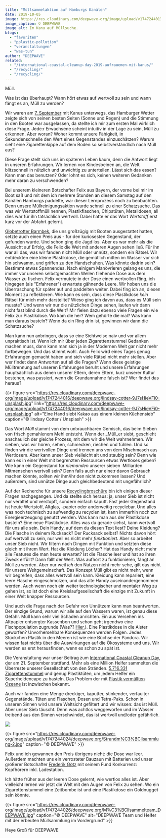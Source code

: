 ```yaml
---
title: "Müllsammelaktion auf Hamburgs Kanälen"
date: 2019-10-05
image: https://res.cloudinary.com/deepwave-org/image/upload/v1747244013/deepwave.org/Muellsammlung_Header.jpg
image_caption: © DEEPWAVE
image_alt: Im Kanu auf Müllsuche.
blogs: 
  - "favoriten"
  - "pplastic-pollution"
  - "veranstaltungen"
  - "was-tun"
author: "DEEPWAVE"
related: 
  - "/international-coastal-cleanup-day-2019-aufrauemen-mit-kanus/"
  - "/recycling/"
  - "/recycling/"
---
```


Müll.

Was ist das überhaupt? Wann hört etwas auf wertvoll zu sein und wann fängt es an, Müll zu werden?

Wir waren am [7\. September](https://www.deepwave.org/international-coastal-cleanup-day-2019-aufrauemen-mit-kanus/) mit Kanus unterwegs, das Hamburger Wetter zeigte sich von seinen besten Seiten (Sonne und Regen) und die Stimmung in den Booten war ausgelassen, da stellte ich mir zum ersten Mal wirklich diese Frage. Jede:r Erwachsene scheint intuitiv in der Lage zu sein, Müll zu erkennen. Aber woran? Woher kommt unsere Fähigkeit, in Sekundenschnelle den Wert eines Gegenstandes einzuschätzen? Warum sieht eine Zigarettenkippe auf dem Boden so selbstverständlich nach Müll aus?

Diese Frage stellt sich uns im späteren Leben kaum, denn die Antwort liegt in unseren Erfahrungen. Wir lernen von Kindesbeinen an, die Welt blitzschnell in nützlich und unwichtig zu unterteilen. Lässt sich das essen? Kann man das benutzen? Oder lohnt es sich, keinen weiteren Gedanken mehr daran zu verschwenden?

Bei unserem kleineren Botschafter Felix aus Bayern, der vorne bei mir im Boot saß und mit dem ich mehrere Stunden an diesem Samstag auf den Kanälen Hamburgs paddelte, war dieser Lernprozess noch zu beobachten. Denn unsere Müllreinigungsaktion wurde schnell zu einer Schatzsuche. Das was wir Wertstoffmüll nennen, Plastikflaschen, Chipstüten, Metalldosen, all dies war für ihn tatsächlich wertvoll. Dabei hatte er das Wort _Wertstoff_ erst kurz vor der Abfahrt gelernt.

[Globetrotter Barmbek](https://www.globetrotter.de/ueber-globetrotter/nachhaltigkeit/), die uns großzügig mit Booten ausgestattet hatten, setzte auch einen Preis aus - für den kuriosesten Gegenstand, der gefunden wurde. Und schon ging die Jagd los. Aber es war mehr als die Aussicht auf Erfolg, die Felix die Welt mit anderen Augen sehen ließ. Für ihn war all das, was wir fanden nicht Müll oder unnütz, sondern ein Rätsel. Wir entdeckten eine kleine Plastikdose, die gemütlich mitten im Wasser vor sich hin schwamm, und griffen zu den Handschuhen. Was könnte dadrin sein? Bestimmt etwas Spannendes. Nach einigem Manövrieren gelang es uns, die immer vor unseren selbstgemachten Wellen fliehende Dose aus dem Wasser zu fischen. Felix vermutete in der Dose einen wertvollen Ring, ich hingegen (als "Erfahrener") erwartete gähnende Leere. Wir hoben uns die Überraschung für später auf und paddelten weiter. Dabei fing ich an, diesen Moment zu reflektieren. Wie kann es sein, dass diese Plastikdose _kein_ Rätsel für mich mehr darstellte? Wieso ging ich davon aus, dass es Müll sein musste? Und wenn wir nur die nützlichen Dinge sehen, laufen wir dann nicht fast blind durch die Welt? Mir fielen dazu ebenso viele Fragen ein wie Felix zur Plastikdose. Wo kam die her? Wem gehörte die mal? Was kann man daraus basteln? Wenn da ein Ring drin ist, gewinnen wir dann die Schatzsuche?

Man kann nun anbringen, dass so eine Sichtweise naiv und vor allem unpraktisch ist. Wenn ich mir über jeden Zigarettenstummel Gedanken machen muss, dann kann man sich ja in der Modernen Welt gar nicht mehr fortbewegen. Und das stimmt wohl. Auch Felix wird eines Tages genug Erfahrungen gemacht haben und sich viele Rätsel nicht mehr stellen. Aber wer findet dann Antworten auf all die Fragen? Wenn diese geistige Mülltrennung auf unseren Erfahrungen beruht und unsere Erfahrungen hauptsächlich aus denen unserer Eltern, deren Eltern, kurz unserer Kultur bestehen, was passiert, wenn die Grundannahme falsch ist? Wer findet das heraus?

{{< figure src="https://res.cloudinary.com/deepwave-org/image/upload/v1747244016/deepwave.org/lindsay-cotter-9J7sHieVFi0-unsplash.jpg" link="https://res.cloudinary.com/deepwave-org/image/upload/v1747244016/deepwave.org/lindsay-cotter-9J7sHieVFi0-unsplash.jpg" alt="Eine Hand siebt Kakao aus einem kleinen Küchensieb" caption="© lindsay Cotter / Unsplash" >}}

Das Wort _Müll_ stammt von dem unbrauchbaren Gemisch, das beim Sieben von frisch gemahlenem Mehl entsteht. Wenn der _Müll_er siebt, geschieht anschaulich der gleiche Prozess, mit dem wir die Welt wahrnehmen. Wir sieben, was wir hören, sehen, schmecken, riechen und fühlen. Und so finden wir die wertvollen Dinge und trennen uns von dem Mischmasch aus Wertlosem. Aber kann unser Sieb vielleicht alt und staubig sein? Denn wie kann es in einer Welt mit begrenzten Ressourcen etwas Wertloses geben? Wie kann ein Gegenstand für _niemanden_ unserer sieben  Milliarden Mitmenschen wertvoll sein? Denn falls auch nur eine:r davon Gebrauch machen könnte, sollten wir ihm/ihr den nicht zukommen lassen? Und außerdem, sind unnütze Dinge auch gleichbedeutend mit ungefährlich?

Auf der Recherche für unsere [Recyclingbroschüre](https://www.deepwave.org/recycling/) bin ich einigen dieser Fragen nachgegangen. Und da stellte sich heraus: ja, unser Sieb ist nicht nur veraltet und verstopft, sondern einfach kaputt. Fast jeder Gegenstand ist heute Wertstoff, Altglas, -papier oder anderweitig recyclebar. Und alles was noch technisch zu aufwendig zu recyclen ist, kann immerhin noch zur Energieerzeugung genutzt werden. Was kann man aus der Plastikdose basteln? Eine neue Plastikdose. Alles was du gerade siehst, kann wertvoll für uns alle sein. Dein Handy, auf dem du diesen Text liest? Deine Kleidung? Die Flasche in deinem Rucksack? Der Rucksack selbst? Nichts davon hört auf wertvoll zu sein, nur weil es nicht mehr _funktioniert._ Aber so arbeitet unser Sieb nicht. Wir filtern nach Dingen mit Funktion und setzten diese gleich mit ihrem Wert. Hat die Kleidung Löcher? Hat das Handy nicht mehr alle Features die man heute erwartet? Ist die Flasche leer und hat so ihren Zweck erfüllt? Dann fällt der Wert. Was aufhört zu funktionieren, fängt an Müll zu werden. Aber nur weil _ich_ den Nutzen nicht mehr sehe, gilt das nicht für unsere Weltgemeinschaft. Das Konzept Müll gibt es nicht mehr, wenn wir begreifen, dass alles wertvoll sein kann. Kleidung kann repariert, eine leere Flasche eingeschmolzen, und das alte Handy auseinandergenommen werden. Auch wenn noch ein weiter technologischer und mentaler Weg zu gehen ist, so ist doch eine Kreislaufgesellschaft die einzige mit Zukunft in einer Welt knapper Ressourcen.

Und auch die Frage nach der Gefahr von Unnützem kann man beantworten. Der einzige Grund, warum wir alle auf den Wassern waren, ist genau diese Gefahr. Müll kann sehr viel Schaden anrichten. Ein aus Versehen ins Altpapier entsorgter Kassenbon und schon geht irgendwo eine Fischpopulation zugrunde (Was?? [Hier.](https://www.deepwave.org/recycling/)). Eine Plastikdose in die Alster geworfen? Unvorhersehbare Konsequenzen werden Folgen. Jedes Stückchen Plastik in den Meeren ist wie eine Büchse der Pandora. Wir wissen fast nichts über die Auswirkungen auf die Ökosysteme und uns. Wir werden es erst herausfinden, wenn es schon zu spät ist.

Die Veranstaltung war unser Beitrag zum [International Coastal Cleanup Day](https://oceanconservancy.org/trash-free-seas/international-coastal-cleanup/), der am 21. September stattfand. Mehr als eine Million Helfer sammelten die Überreste unserer Gesellschaft von den Stränden. [5.716.331 Zigarettenstummel](https://oceanconservancy.org/wp-content/uploads/2019/09/Final-2019-ICC-Report.pdf) und genug Plastiktüten, um jedem Helfer ein Superheldencape zu basteln. Das Problem der mit [Plastik vermüllten Ozeane](https://www.deepwave.org/bluestraw-kampagne/plastic-pollution-blog/) ist inzwischen bekannt.

Auch wir fanden eine Menge dreckiger, kaputter, stinkender, verfaulter Gegenstände. Tüten und Flaschen, Dosen und Tetra-Paks. Schon in unseren Sinnen wird unsere Weltsicht gefiltert und wir wissen: das ist Müll. Aber unser Sieb täuscht. Denn was achtlos weggeworfen und im Wasser treibend aus den Sinnen verschwindet, das ist wertvoll und/oder gefährlich. 

![](https://res.cloudinary.com/deepwave-org/image/upload/v1747244021/deepwave.org/Plastikm%C3%BCll_aus_Hamburg.jpg)

{{< figure src="https://res.cloudinary.com/deepwave-org/image/upload/v1747244024/deepwave.org/Strandm%C3%BCllsammlung-2.jpg" caption="© DEEPWAVE" >}}


Felix und ich gewannen den Preis übrigens nicht: die Dose war leer. Außerdem machten uns ein verrosteter Bauzaun mit Batterien und unser größerer Botschafter [Frederik Götz](https://www.instagram.com/explore/tags/frederikg%C3%B6tz/?hl=de) mit seinem Fund Konkurrenz: Kopfhörern inkl. Ladestation.

Ich hätte früher aus der leeren Dose gelernt, wie wertlos alles ist. Aber vielleicht lernen wir jetzt die Welt mit den Augen von Felix zu sehen. Wo ein Zigarettenstummel eine Zeitbombe ist und eine Plastikdose ein Goldnugget sein könnte.

{{< figure src="https://res.cloudinary.com/deepwave-org/image/upload/v1747244026/deepwave.org/M%C3%BCllsammelteam_DEEPWAVE.jpg" caption="© DEEPWAVE" alt="DEEPWAVE Team und Helfer mit der erbeuten Müllsammlung im Vordergrund" >}}

Heye Groß für DEEPWAVE

